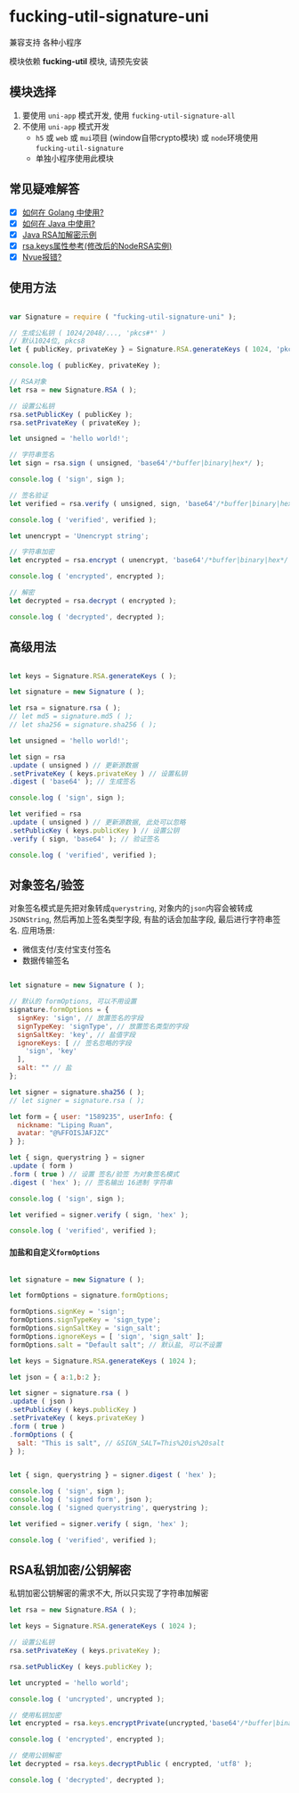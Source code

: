 # fucking-util-signature-uni

兼容支持 各种小程序

模块依赖 **fucking-util** 模块, 请预先安装

## 模块选择
1. 要使用 `uni-app` 模式开发, 使用 `fucking-util-signature-all`
2. 不使用 `uni-app` 模式开发
	- `h5` 或 `web` 或 `mui`项目 (window自带crypto模块) 或 `node`环境使用 `fucking-util-signature`
	- 单独小程序使用此模块

## 常见疑难解答
- [x] [如何在 Golang 中使用?](https://github.com/lipingruan/fucking-util-signature-all/issues/1)
- [x] [如何在 Java 中使用?](https://github.com/lipingruan/fucking-util-signature-all/issues/2)
- [x] [Java RSA加解密示例](https://github.com/lipingruan/fucking-util-signature-rsa-java)
- [x] [rsa.keys属性参考(修改后的NodeRSA实例)](https://github.com/rzcoder/node-rsa)
- [x] [Nvue报错?](https://github.com/lipingruan/fucking-util-signature-all/issues/5)

## 使用方法

```javascript

var Signature = require ( "fucking-util-signature-uni" ); 

// 生成公私钥 ( 1024/2048/..., 'pkcs#*' )
// 默认1024位, pkcs8
let { publicKey, privateKey } = Signature.RSA.generateKeys ( 1024, 'pkcs8' );

console.log ( publicKey, privateKey );

// RSA对象
let rsa = new Signature.RSA ( );

// 设置公私钥
rsa.setPublicKey ( publicKey );
rsa.setPrivateKey ( privateKey );

let unsigned = 'hello world!';

// 字符串签名
let sign = rsa.sign ( unsigned, 'base64'/*buffer|binary|hex*/ );

console.log ( 'sign', sign );

// 签名验证
let verified = rsa.verify ( unsigned, sign, 'base64'/*buffer|binary|hex*/ );

console.log ( 'verified', verified );

let unencrypt = 'Unencrypt string';

// 字符串加密
let encrypted = rsa.encrypt ( unencrypt, 'base64'/*buffer|binary|hex*/ );

console.log ( 'encrypted', encrypted );

// 解密
let decrypted = rsa.decrypt ( encrypted );

console.log ( 'decrypted', decrypted );
```

## 高级用法
```javascript

let keys = Signature.RSA.generateKeys ( );

let signature = new Signature ( );

let rsa = signature.rsa ( );
// let md5 = signature.md5 ( );
// let sha256 = signature.sha256 ( );

let unsigned = 'hello world!';

let sign = rsa
.update ( unsigned ) // 更新源数据
.setPrivateKey ( keys.privateKey ) // 设置私钥
.digest ( 'base64' ); // 生成签名

console.log ( 'sign', sign );

let verified = rsa
.update ( unsigned ) // 更新源数据, 此处可以忽略
.setPublicKey ( keys.publicKey ) // 设置公钥
.verify ( sign, 'base64' ); // 验证签名

console.log ( 'verified', verified );
```

## 对象签名/验签
对象签名模式是先把对象转成`querystring`, 对象内的`json`内容会被转成`JSONString`, 然后再加上签名类型字段, 有盐的话会加盐字段, 最后进行字符串签名.
应用场景:
* 微信支付/支付宝支付签名
* 数据传输签名
```javascript

let signature = new Signature ( );

// 默认的 formOptions, 可以不用设置
signature.formOptions = {
  signKey: 'sign', // 放置签名的字段
  signTypeKey: 'signType', // 放置签名类型的字段
  signSaltKey: 'key', // 盐值字段
  ignoreKeys: [ // 签名忽略的字段
    'sign', 'key'
  ],
  salt: "" // 盐
};

let signer = signature.sha256 ( );
// let signer = signature.rsa ( );

let form = { user: "1589235", userInfo: { 
  nickname: "Liping Ruan",
  avatar: "@%FFOISJAFJZC"
} };

let { sign, querystring } = signer
.update ( form )
.form ( true ) // 设置 签名/验签 为对象签名模式
.digest ( 'hex' ); // 签名输出 16进制 字符串

console.log ( 'sign', sign );

let verified = signer.verify ( sign, 'hex' );

console.log ( 'verified', verified );
```
#### 加盐和自定义`formOptions`
```javascript

let signature = new Signature ( );

let formOptions = signature.formOptions;

formOptions.signKey = 'sign';
formOptions.signTypeKey = 'sign_type';
formOptions.signSaltKey = 'sign_salt';
formOptions.ignoreKeys = [ 'sign', 'sign_salt' ];
formOptions.salt = "Default salt"; // 默认盐, 可以不设置

let keys = Signature.RSA.generateKeys ( 1024 );

let json = { a:1,b:2 };

let signer = signature.rsa ( )
.update ( json )
.setPublicKey ( keys.publicKey )
.setPrivateKey ( keys.privateKey )
.form ( true )
.formOptions ( {
  salt: "This is salt", // &SIGN_SALT=This%20is%20salt
} );


let { sign, querystring } = signer.digest ( 'hex' );

console.log ( 'sign', sign );
console.log ( 'signed form', json );
console.log ( 'signed querystring', querystring );

let verified = signer.verify ( sign, 'hex' );

console.log ( 'verified', verified );
```
## RSA私钥加密/公钥解密
私钥加密公钥解密的需求不大, 所以只实现了字符串加解密
```javascript
let rsa = new Signature.RSA ( );

let keys = Signature.RSA.generateKeys ( 1024 );

// 设置公私钥
rsa.setPrivateKey ( keys.privateKey );

rsa.setPublicKey ( keys.publicKey );

let uncrypted = 'hello world';

console.log ( 'uncrypted', uncrypted );

// 使用私钥加密
let encrypted = rsa.keys.encryptPrivate(uncrypted,'base64'/*buffer|binary|hex*/);

console.log ( 'encrypted', encrypted );

// 使用公钥解密
let decrypted = rsa.keys.decryptPublic ( encrypted, 'utf8' );

console.log ( 'decrypted', decrypted );
```